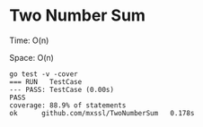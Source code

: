 # Two Number Sum

Time: O(n)

Space: O(n)

```
go test -v -cover
=== RUN   TestCase
--- PASS: TestCase (0.00s)
PASS
coverage: 88.9% of statements
ok      github.com/mxssl/TwoNumberSum   0.178s
```
